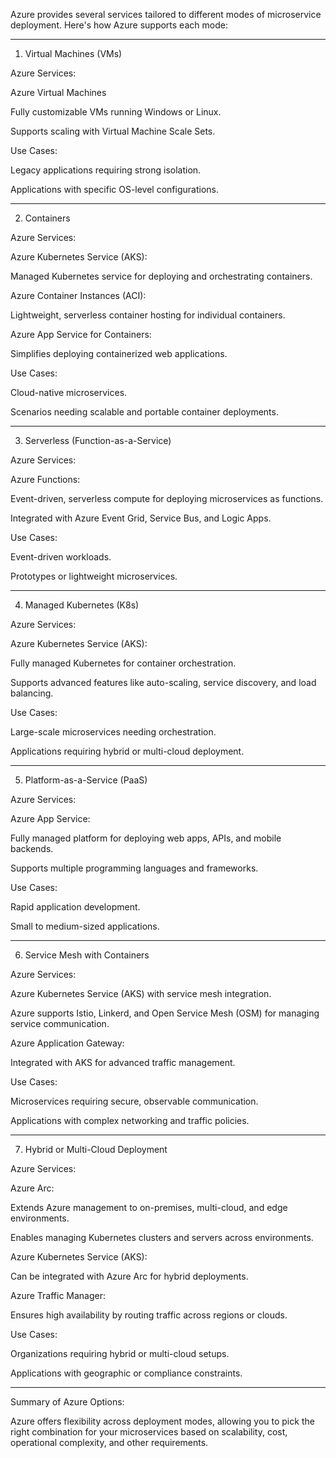Azure provides several services tailored to different modes of microservice deployment. Here's how Azure supports each mode:


---

1. Virtual Machines (VMs)

Azure Services:

Azure Virtual Machines

Fully customizable VMs running Windows or Linux.

Supports scaling with Virtual Machine Scale Sets.



Use Cases:

Legacy applications requiring strong isolation.

Applications with specific OS-level configurations.




---

2. Containers

Azure Services:

Azure Kubernetes Service (AKS):

Managed Kubernetes service for deploying and orchestrating containers.


Azure Container Instances (ACI):

Lightweight, serverless container hosting for individual containers.


Azure App Service for Containers:

Simplifies deploying containerized web applications.



Use Cases:

Cloud-native microservices.

Scenarios needing scalable and portable container deployments.




---

3. Serverless (Function-as-a-Service)

Azure Services:

Azure Functions:

Event-driven, serverless compute for deploying microservices as functions.

Integrated with Azure Event Grid, Service Bus, and Logic Apps.



Use Cases:

Event-driven workloads.

Prototypes or lightweight microservices.




---

4. Managed Kubernetes (K8s)

Azure Services:

Azure Kubernetes Service (AKS):

Fully managed Kubernetes for container orchestration.

Supports advanced features like auto-scaling, service discovery, and load balancing.



Use Cases:

Large-scale microservices needing orchestration.

Applications requiring hybrid or multi-cloud deployment.




---

5. Platform-as-a-Service (PaaS)

Azure Services:

Azure App Service:

Fully managed platform for deploying web apps, APIs, and mobile backends.

Supports multiple programming languages and frameworks.



Use Cases:

Rapid application development.

Small to medium-sized applications.




---

6. Service Mesh with Containers

Azure Services:

Azure Kubernetes Service (AKS) with service mesh integration.

Azure supports Istio, Linkerd, and Open Service Mesh (OSM) for managing service communication.


Azure Application Gateway:

Integrated with AKS for advanced traffic management.



Use Cases:

Microservices requiring secure, observable communication.

Applications with complex networking and traffic policies.




---

7. Hybrid or Multi-Cloud Deployment

Azure Services:

Azure Arc:

Extends Azure management to on-premises, multi-cloud, and edge environments.

Enables managing Kubernetes clusters and servers across environments.


Azure Kubernetes Service (AKS):

Can be integrated with Azure Arc for hybrid deployments.


Azure Traffic Manager:

Ensures high availability by routing traffic across regions or clouds.



Use Cases:

Organizations requiring hybrid or multi-cloud setups.

Applications with geographic or compliance constraints.




---

Summary of Azure Options:

Azure offers flexibility across deployment modes, allowing you to pick the right combination for your microservices based on scalability, cost, operational complexity, and other requirements.


